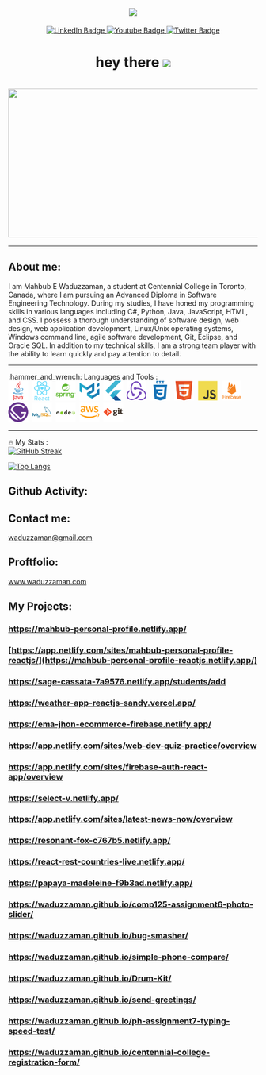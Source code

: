 <div id="header" align="center">
  <img src="https://media.giphy.com/media/M9gbBd9nbDrOTu1Mqx/giphy.gif" width="100"/> 
</div>
<br>

<div align="center">

  <a href="https://www.linkedin.com/in/mahbubewaduzzaman/">
    <img src="https://img.shields.io/badge/LinkedIn-blue?style=for-the-badge&logo=linkedin&logoColor=white" alt="LinkedIn Badge"/>
  </a>
  <a href="https://www.youtube.com/channel/UCGTXTKO2b0QYjU67BceUkWw">
    <img src="https://img.shields.io/badge/YouTube-red?style=for-the-badge&logo=youtube&logoColor=white" alt="Youtube Badge"/>
  </a>
  <a href="https://twitter.com/home">
    <img src="https://img.shields.io/badge/Twitter-blue?style=for-the-badge&logo=twitter&logoColor=white" alt="Twitter Badge"/>
  </a>
</div>

<div align="center">
<h1>
  hey there
  <img src="https://media.giphy.com/media/hvRJCLFzcasrR4ia7z/giphy.gif" width="30px"/>
</h1>
</div>


<br>
<div align="center">
  <img src="https://media.giphy.com/media/dWesBcTLavkZuG35MI/giphy.gif" width="600" height="300"/>
</div>
<hr>

## About me: 
<div>
  <p>
    I am Mahbub E Waduzzaman, a student at Centennial College in Toronto, Canada, where I am pursuing an Advanced Diploma in Software Engineering Technology. During my studies, I have honed my programming skills in various languages including C#, Python, Java, JavaScript, HTML, and CSS. I possess a thorough understanding of software design, web design, web application development, Linux/Unix operating systems, Windows command line, agile software development, Git, Eclipse, and Oracle SQL. In addition to my technical skills, I am a strong team player with the ability to learn quickly and pay attention to detail.
  </p>
</div>

<hr>
:hammer_and_wrench: Languages and Tools :
<div>
  <img src="https://github.com/devicons/devicon/blob/master/icons/java/java-original-wordmark.svg" title="Java" alt="Java" width="40" height="40"/>&nbsp;
  <img src="https://github.com/devicons/devicon/blob/master/icons/react/react-original-wordmark.svg" title="React" alt="React" width="40" height="40"/>&nbsp;
  <img src="https://github.com/devicons/devicon/blob/master/icons/spring/spring-original-wordmark.svg" title="Spring" alt="Spring" width="40" height="40"/>&nbsp;
  <img src="https://github.com/devicons/devicon/blob/master/icons/materialui/materialui-original.svg" title="Material UI" alt="Material UI" width="40" height="40"/>&nbsp;
  <img src="https://github.com/devicons/devicon/blob/master/icons/flutter/flutter-original.svg" title="Flutter" alt="Flutter" width="40" height="40"/>&nbsp;
  <img src="https://github.com/devicons/devicon/blob/master/icons/redux/redux-original.svg" title="Redux" alt="Redux " width="40" height="40"/>&nbsp;
  <img src="https://github.com/devicons/devicon/blob/master/icons/css3/css3-plain-wordmark.svg"  title="CSS3" alt="CSS" width="40" height="40"/>&nbsp;
  <img src="https://github.com/devicons/devicon/blob/master/icons/html5/html5-original.svg" title="HTML5" alt="HTML" width="40" height="40"/>&nbsp;
  <img src="https://github.com/devicons/devicon/blob/master/icons/javascript/javascript-original.svg" title="JavaScript" alt="JavaScript" width="40" height="40"/>&nbsp;
  <img src="https://github.com/devicons/devicon/blob/master/icons/firebase/firebase-plain-wordmark.svg" title="Firebase" alt="Firebase" width="40" height="40"/>&nbsp;
  <img src="https://github.com/devicons/devicon/blob/master/icons/gatsby/gatsby-original.svg" title="Gatsby"  alt="Gatsby" width="40" height="40"/>&nbsp;
  <img src="https://github.com/devicons/devicon/blob/master/icons/mysql/mysql-original-wordmark.svg" title="MySQL"  alt="MySQL" width="40" height="40"/>&nbsp;
  <img src="https://github.com/devicons/devicon/blob/master/icons/nodejs/nodejs-original-wordmark.svg" title="NodeJS" alt="NodeJS" width="40" height="40"/>&nbsp;
  <img src="https://github.com/devicons/devicon/blob/master/icons/amazonwebservices/amazonwebservices-plain-wordmark.svg" title="AWS" alt="AWS" width="40" height="40"/>&nbsp;
  <img src="https://github.com/devicons/devicon/blob/master/icons/git/git-original-wordmark.svg" title="Git" **alt="Git" width="40" height="40"/>
</div>
<hr>


:fire: My Stats :
<br>
[![GitHub Streak](http://github-readme-streak-stats.herokuapp.com?user=waduzzaman)](https://git.io/streak-stats)

[![Top Langs](https://github-readme-stats.vercel.app/api/top-langs/?username=waduzzaman&layout=compact&theme=vision-friendly-dark)](https://github.com/waduzzaman/github-readme-stats)

## Github Activity: 

## Contact me: 
waduzzaman@gmail.com

## Proftfolio: 
www.waduzzaman.com

## My Projects: 
### https://mahbub-personal-profile.netlify.app/
### [https://app.netlify.com/sites/mahbub-personal-profile-reactjs/](https://mahbub-personal-profile-reactjs.netlify.app/)
### https://sage-cassata-7a9576.netlify.app/students/add
### https://weather-app-reactjs-sandy.vercel.app/
### https://ema-jhon-ecommerce-firebase.netlify.app/
### https://app.netlify.com/sites/web-dev-quiz-practice/overview
### https://app.netlify.com/sites/firebase-auth-react-app/overview
### https://select-v.netlify.app/
### https://app.netlify.com/sites/latest-news-now/overview
### https://resonant-fox-c767b5.netlify.app/
### https://react-rest-countries-live.netlify.app/
### https://papaya-madeleine-f9b3ad.netlify.app/
### https://waduzzaman.github.io/comp125-assignment6-photo-slider/
### https://waduzzaman.github.io/bug-smasher/
### https://waduzzaman.github.io/simple-phone-compare/
### https://waduzzaman.github.io/Drum-Kit/
### https://waduzzaman.github.io/send-greetings/
### https://waduzzaman.github.io/ph-assignment7-typing-speed-test/
### https://waduzzaman.github.io/centennial-college-registration-form/


<!---
waduzzaman/waduzzaman is a ✨ special ✨ repository because its `README.md` (this file) appears on your GitHub profile.
You can click the Preview link to take a look at your changes.
--->

